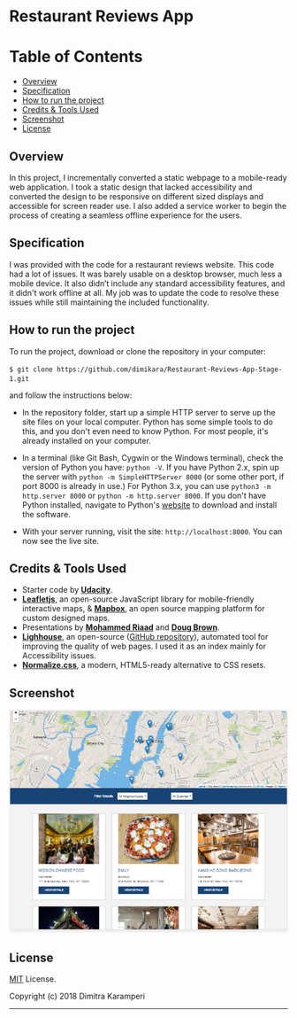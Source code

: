# Restaurant Reviews App 

# Table of Contents

* [Overview](#overview)
* [Specification](#Specification)
* [How to run the project](#how-to-run-the-project)
* [Credits & Tools Used](#credits-&-tools-used)
* [Screenshot](#screenshot)
* [License](#license)


## Overview

In this project, I incrementally converted a static webpage to a mobile-ready web application. I took a static design that lacked accessibility and converted the design to be responsive on different sized displays and accessible for screen reader use. I also added a service worker to begin the process of creating a seamless offline experience for the users.


## Specification

I was provided with the code for a restaurant reviews website. This code had a lot of issues. It was barely usable on a desktop browser, much less a mobile device. It also didn’t include any standard accessibility features, and it didn't work offline at all. My job was to update the code to resolve these issues while still maintaining the included functionality.


## How to run the project

To run the project, download or clone the repository in your computer:

`$ git clone https://github.com/dimikara/Restaurant-Reviews-App-Stage-1.git`

and follow the instructions below:

* In the repository folder, start up a simple HTTP server to serve up the site files on your local computer. Python has some simple tools to do this, and you don't even need to know Python. For most people, it's already installed on your computer. 

* In a terminal (like Git Bash, Cygwin or the Windows terminal), check the version of Python you have: `python -V`. If you have Python 2.x, spin up the server with `python -m SimpleHTTPServer 8000` (or some other port, if port 8000 is already in use.) For Python 3.x, you can use `python3 -m http.server 8000` or `python -m http.server 8000`. If you don't have Python installed, navigate to Python's [website](https://www.python.org/) to download and install the software.

* With your server running, visit the site: `http://localhost:8000`. You can now see the live site.


## Credits & Tools Used

* Starter code by [**Udacity**](https://github.com/udacity/mws-restaurant-stage-1).
* [**Leafletjs**](https://leafletjs.com/), an open-source JavaScript library
for mobile-friendly interactive maps, & [**Mapbox**](https://www.mapbox.com/), an open source mapping platform for custom designed maps.
* Presentations by [**Mohammed Riaad**](https://www.youtube.com/watch?v=TxXwlOAXUko) and [**Doug Brown**](https://www.youtube.com/watch?v=92dtrNU1GQc).
* [**Lighhouse**](https://developers.google.com/web/tools/lighthouse/), an open-source ([GitHub repository](https://github.com/GoogleChrome/lighthouse)), automated tool for improving the quality of web pages. I used it as an index mainly for Accessibility issues.
* [**Normalize.css**](https://necolas.github.io/normalize.css/), a modern, HTML5-ready alternative to CSS resets.


## Screenshot

![Screenshot1](/img/Screenshot.PNG "Screenshot")


## License

[MIT](https://github.com/dimikara/Restaurant-Reviews-App-Stage-1/blob/master/LICENSE) License.

Copyright (c) 2018 Dimitra Karamperi

---